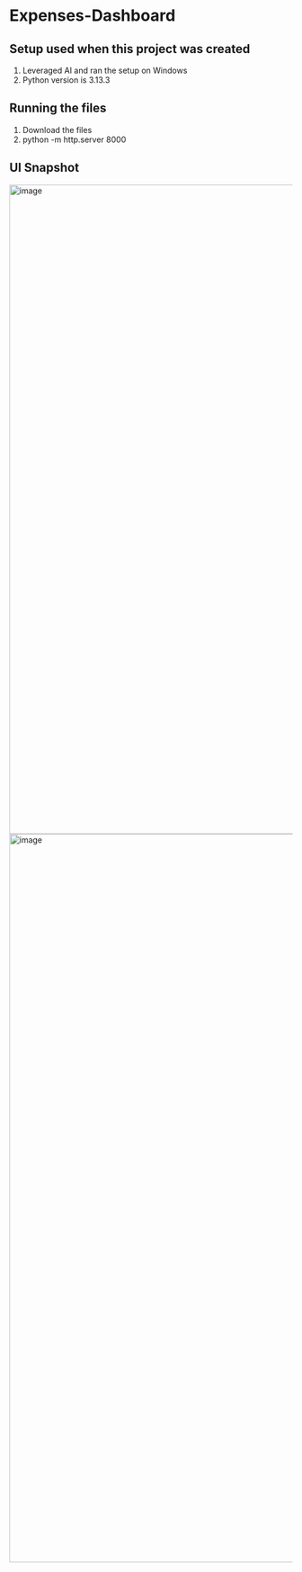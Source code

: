 # Expenses-Dashboard

## Setup used when this project was created
1. Leveraged AI and ran the setup on Windows
2. Python version is 3.13.3

## Running the files
1. Download the files
2. python -m http.server 8000

## UI Snapshot

<img width="1155" alt="image" src="https://github.com/user-attachments/assets/9b711695-0456-49ad-aae9-76e3eb67c5d8" />
<img width="1296" alt="image" src="https://github.com/user-attachments/assets/47403cb1-2a0e-480d-a64d-18c29327bb99" />



